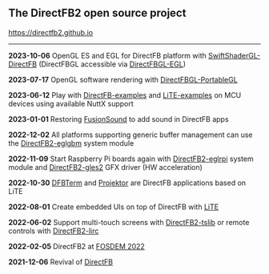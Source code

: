 The DirectFB2 open source project
---------------------------------

https://directfb2.github.io

________________________________________________________________

**2023-10-06** OpenGL ES and EGL for DirectFB platform with [SwiftShaderGL-DirectFB](https://github.com/directfb2/SwiftShaderGL-DirectFB) (DirectFBGL accessible via [DirectFBGL-EGL](https://github.com/directfb2/DirectFBGL-EGL))

**2023-07-17** OpenGL software rendering with [DirectFBGL-PortableGL](https://github.com/directfb2/DirectFBGL-PortableGL)

**2023-06-12** Play with [DirectFB-examples](https://github.com/directfb2/DirectFB-examples) and [LiTE-examples](https://github.com/directfb2/LiTE-examples) on MCU devices using available NuttX support

**2023-01-01** Restoring [FusionSound](https://github.com/directfb2/FusionSound2) to add sound in DirectFB apps

**2022-12-02** All platforms supporting generic buffer management can use the [DirectFB2-eglgbm](https://github.com/directfb2/DirectFB2-eglgbm) system module

**2022-11-09** Start Raspberry Pi boards again with [DirectFB2-eglrpi](https://github.com/directfb2/DirectFB2-eglrpi) system module and [DirectFB2-gles2](https://github.com/directfb2/DirectFB2-gles2) GFX driver (HW acceleration)

**2022-10-30** [DFBTerm](https://github.com/directfb2/DFBTerm) and [Projektor](https://github.com/directfb2/Projektor) are DirectFB applications based on LiTE

**2022-08-01** Create embedded UIs on top of DirectFB with [LiTE](https://github.com/directfb2/LiTE)

**2022-06-02** Support multi-touch screens with [DirectFB2-tslib](https://github.com/directfb2/DirectFB2-tslib) or remote controls with [DirectFB2-lirc](https://github.com/directfb2/DirectFB2-lirc)

**2022-02-05** DirectFB2 at [FOSDEM 2022](https://archive.fosdem.org/2022/schedule/event/directfb)

**2021-12-06** Revival of [DirectFB](https://github.com/directfb2/DirectFB2)
